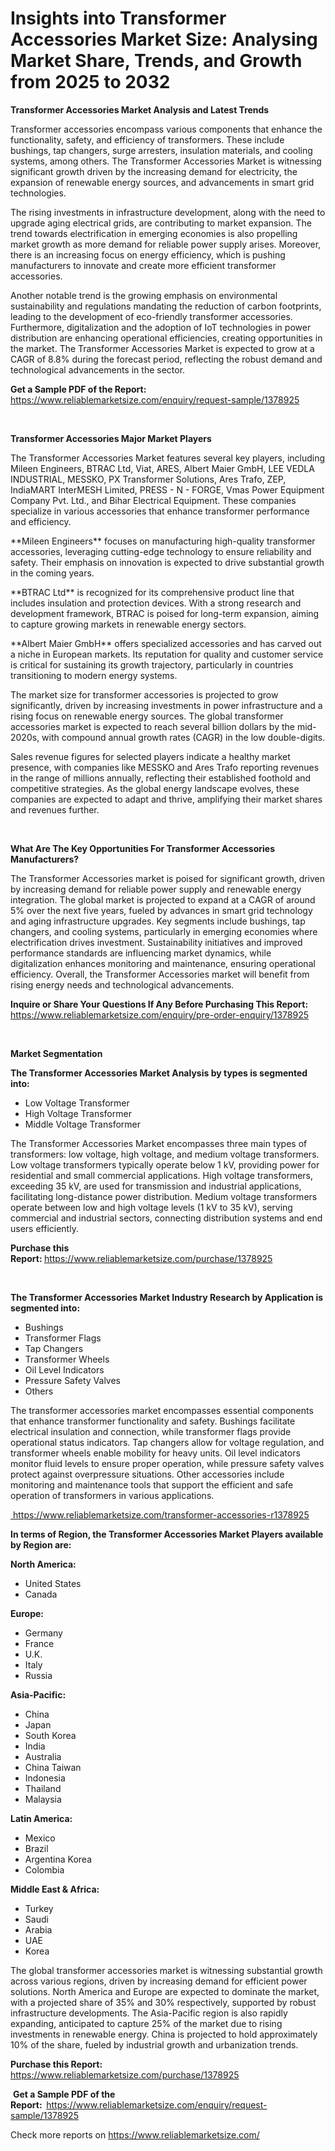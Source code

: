<p><h1>Insights into Transformer Accessories Market Size: Analysing Market Share, Trends, and Growth from 2025 to 2032</h1></p><p><strong>Transformer Accessories Market Analysis and Latest Trends</strong></p>
<p><p>Transformer accessories encompass various components that enhance the functionality, safety, and efficiency of transformers. These include bushings, tap changers, surge arresters, insulation materials, and cooling systems, among others. The Transformer Accessories Market is witnessing significant growth driven by the increasing demand for electricity, the expansion of renewable energy sources, and advancements in smart grid technologies. </p><p>The rising investments in infrastructure development, along with the need to upgrade aging electrical grids, are contributing to market expansion. The trend towards electrification in emerging economies is also propelling market growth as more demand for reliable power supply arises. Moreover, there is an increasing focus on energy efficiency, which is pushing manufacturers to innovate and create more efficient transformer accessories.</p><p>Another notable trend is the growing emphasis on environmental sustainability and regulations mandating the reduction of carbon footprints, leading to the development of eco-friendly transformer accessories. Furthermore, digitalization and the adoption of IoT technologies in power distribution are enhancing operational efficiencies, creating opportunities in the market. The Transformer Accessories Market is expected to grow at a CAGR of 8.8% during the forecast period, reflecting the robust demand and technological advancements in the sector.</p></p>
<p><strong>Get a Sample PDF of the Report:&nbsp;</strong> <a href="https://www.reliablemarketsize.com/enquiry/request-sample/1378925?utm_campaign=2952&utm_medium=2&utm_source=Github&utm_content=ia&utm_term=08042025&utm_id=transformer-accessories">https://www.reliablemarketsize.com/enquiry/request-sample/1378925</a></p>
<p>&nbsp;</p>
<p><strong>Transformer Accessories Major Market Players</strong></p>
<p><p>The Transformer Accessories Market features several key players, including Mileen Engineers, BTRAC Ltd, Viat, ARES, Albert Maier GmbH, LEE VEDLA INDUSTRIAL, MESSKO, PX Transformer Solutions, Ares Trafo, ZEP, IndiaMART InterMESH Limited, PRESS - N - FORGE, Vmas Power Equipment Company Pvt. Ltd., and Bihar Electrical Equipment. These companies specialize in various accessories that enhance transformer performance and efficiency.</p><p>**Mileen Engineers** focuses on manufacturing high-quality transformer accessories, leveraging cutting-edge technology to ensure reliability and safety. Their emphasis on innovation is expected to drive substantial growth in the coming years.</p><p>**BTRAC Ltd** is recognized for its comprehensive product line that includes insulation and protection devices. With a strong research and development framework, BTRAC is poised for long-term expansion, aiming to capture growing markets in renewable energy sectors.</p><p>**Albert Maier GmbH** offers specialized accessories and has carved out a niche in European markets. Its reputation for quality and customer service is critical for sustaining its growth trajectory, particularly in countries transitioning to modern energy systems.</p><p>The market size for transformer accessories is projected to grow significantly, driven by increasing investments in power infrastructure and a rising focus on renewable energy sources. The global transformer accessories market is expected to reach several billion dollars by the mid-2020s, with compound annual growth rates (CAGR) in the low double-digits.</p><p>Sales revenue figures for selected players indicate a healthy market presence, with companies like MESSKO and Ares Trafo reporting revenues in the range of millions annually, reflecting their established foothold and competitive strategies. As the global energy landscape evolves, these companies are expected to adapt and thrive, amplifying their market shares and revenues further.</p></p>
<p>&nbsp;</p>
<p><strong>What Are The Key Opportunities For Transformer Accessories Manufacturers?</strong></p>
<p><p>The Transformer Accessories market is poised for significant growth, driven by increasing demand for reliable power supply and renewable energy integration. The global market is projected to expand at a CAGR of around 5% over the next five years, fueled by advances in smart grid technology and aging infrastructure upgrades. Key segments include bushings, tap changers, and cooling systems, particularly in emerging economies where electrification drives investment. Sustainability initiatives and improved performance standards are influencing market dynamics, while digitalization enhances monitoring and maintenance, ensuring operational efficiency. Overall, the Transformer Accessories market will benefit from rising energy needs and technological advancements.</p></p>
<p><strong>Inquire or Share Your Questions If Any Before Purchasing This Report:</strong> <a href="https://www.reliablemarketsize.com/enquiry/pre-order-enquiry/1378925?utm_campaign=2952&utm_medium=2&utm_source=Github&utm_content=ia&utm_term=08042025&utm_id=transformer-accessories">https://www.reliablemarketsize.com/enquiry/pre-order-enquiry/1378925</a></p>
<p>&nbsp;</p>
<p><strong>Market Segmentation</strong></p>
<p><strong>The Transformer Accessories Market Analysis by types is segmented into:</strong></p>
<p><ul><li>Low Voltage Transformer</li><li>High Voltage Transformer</li><li>Middle Voltage Transformer</li></ul></p>
<p><p>The Transformer Accessories Market encompasses three main types of transformers: low voltage, high voltage, and medium voltage transformers. Low voltage transformers typically operate below 1 kV, providing power for residential and small commercial applications. High voltage transformers, exceeding 35 kV, are used for transmission and industrial applications, facilitating long-distance power distribution. Medium voltage transformers operate between low and high voltage levels (1 kV to 35 kV), serving commercial and industrial sectors, connecting distribution systems and end users efficiently.</p></p>
<p><strong>Purchase this Report:&nbsp;</strong><a href="https://www.reliablemarketsize.com/purchase/1378925?utm_campaign=2952&utm_medium=2&utm_source=Github&utm_content=ia&utm_term=08042025&utm_id=transformer-accessories">https://www.reliablemarketsize.com/purchase/1378925</a></p>
<p>&nbsp;</p>
<p><strong>The Transformer Accessories Market Industry Research by Application is segmented into:</strong></p>
<p><ul><li>Bushings</li><li>Transformer Flags</li><li>Tap Changers</li><li>Transformer Wheels</li><li>Oil Level Indicators</li><li>Pressure Safety Valves</li><li>Others</li></ul></p>
<p><p>The transformer accessories market encompasses essential components that enhance transformer functionality and safety. Bushings facilitate electrical insulation and connection, while transformer flags provide operational status indicators. Tap changers allow for voltage regulation, and transformer wheels enable mobility for heavy units. Oil level indicators monitor fluid levels to ensure proper operation, while pressure safety valves protect against overpressure situations. Other accessories include monitoring and maintenance tools that support the efficient and safe operation of transformers in various applications.</p></p>
<p><a href="https://www.reliablemarketsize.com/transformer-accessories-r1378925?utm_campaign=2952&utm_medium=2&utm_source=Github&utm_content=ia&utm_term=08042025&utm_id=transformer-accessories">&nbsp;https://www.reliablemarketsize.com/transformer-accessories-r1378925</a></p>
<p><strong>In terms of Region, the Transformer Accessories Market Players available by Region are:</strong></p>
<p>
    <p> <strong> North America: </strong>
        <ul>
            <li>United States</li>
            <li>Canada</li>
        </ul>
        </p> 
    <p> <strong> Europe: </strong>
        <ul>
            <li>Germany</li>
            <li>France</li>
            <li>U.K.</li>
            <li>Italy</li>
            <li>Russia</li>
        </ul>
        </p> 
    <p> <strong> Asia-Pacific: </strong>
        <ul>
            <li>China</li>
            <li>Japan</li>
            <li>South Korea</li>
            <li>India</li>
            <li>Australia</li>
            <li>China Taiwan</li>
            <li>Indonesia</li>
            <li>Thailand</li>
            <li>Malaysia</li>
        </ul>
        </p> 
    <p> <strong> Latin America: </strong>
        <ul>
            <li>Mexico</li>
            <li>Brazil</li>
            <li>Argentina Korea</li>
            <li>Colombia</li>
        </ul>
        </p> 
    <p> <strong> Middle East & Africa: </strong>
        <ul>
            <li>Turkey</li>
            <li>Saudi</li>
            <li>Arabia</li>
            <li>UAE</li>
            <li>Korea</li>
        </ul>
    </p>
    </p>
<p><p>The global transformer accessories market is witnessing substantial growth across various regions, driven by increasing demand for efficient power solutions. North America and Europe are expected to dominate the market, with a projected share of 35% and 30% respectively, supported by robust infrastructure developments. The Asia-Pacific region is also rapidly expanding, anticipated to capture 25% of the market due to rising investments in renewable energy. China is projected to hold approximately 10% of the share, fueled by industrial growth and urbanization trends.</p></p>
<p><strong>Purchase this Report: </strong><a href="https://www.reliablemarketsize.com/purchase/1378925?utm_campaign=2952&utm_medium=2&utm_source=Github&utm_content=ia&utm_term=08042025&utm_id=transformer-accessories">https://www.reliablemarketsize.com/purchase/1378925</a></p>
<p>&nbsp;<strong>Get a Sample PDF of the Report:&nbsp;&nbsp;</strong><a href="https://www.reliablemarketsize.com/enquiry/request-sample/1378925?utm_campaign=2952&utm_medium=2&utm_source=Github&utm_content=ia&utm_term=08042025&utm_id=transformer-accessories">https://www.reliablemarketsize.com/enquiry/request-sample/1378925</a></p>
<p><strong></strong></p>
<p>Check more reports on <a href="https://www.reliablemarketsize.com/?utm_campaign=2952&utm_medium=2&utm_source=Github&utm_content=ia&utm_term=08042025&utm_id=transformer-accessories">https://www.reliablemarketsize.com/</a></p>